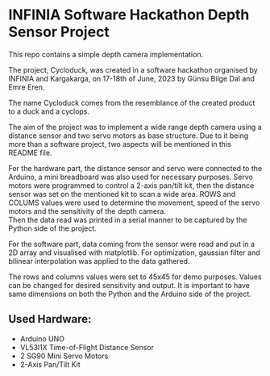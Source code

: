 # INFINIA Software Hackathon Depth Sensor Project

This repo contains a simple depth camera implementation.

The project, Cycloduck, was created in a software hackathon organised by INFINIA and Kargakarga, on 17-18th of June, 2023 by Günsu Bilge Dal and Emre Eren.

The name Cycloduck comes from the resemblance of the created product to a duck and a cyclops.

The aim of the project was to implement a wide range depth camera using a distance sensor and two servo motors as base structure. Due to it being more than a software project, two aspects will be mentioned in this README file.

For the hardware part, the distance sensor and servo were connected to the Arduino, a mini breadboard was also used for necessary purposes. Servo motors were programmed to control a 2-axis pan/tilt kit, then the distance sensor was set on the mentioned kit to scan a wide area. ROWS and COLUMS values were used to determine the movement, speed of the servo motors and the sensitivity of the depth camera.  
Then the data read was printed in a serial manner to be captured by the Python side of the project.

For the software part, data coming from the sensor were read and put in a 2D array and visualised with matplotlib. For optimization, gaussian filter and bilinear interpolation was applied to the data gathered.

The rows and columns values were set to 45x45 for demo purposes. Values can be changed for desired sensitivity and output. It is important to have same dimensions on both the Python and the Arduino side of the project.

## Used Hardware:
- Arduino UNO
- VL53l1X Time-of-Flight Distance Sensor
- 2 SG90 Mini Servo Motors 
- 2-Axis Pan/Tilt Kit
